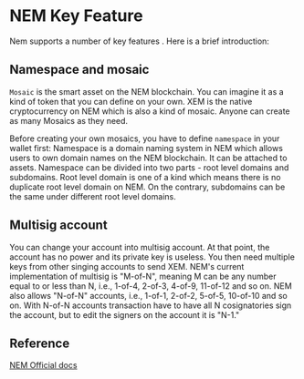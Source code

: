 # NEM Key Feature

Nem supports a number of key features . Here is a brief introduction:

## Namespace and mosaic

`Mosaic` is the smart asset on the NEM blockchain. You can imagine it as a kind of token that you can define on your own. XEM is the native cryptocurrency on NEM which is also a kind of mosaic. Anyone can create as many Mosaics as they need.

Before creating your own mosaics, you have to define `namespace` in your wallet first: Namespace is a domain naming system in NEM which allows users to own domain names on the NEM blockchain. It can be attached to assets. Namespace can be divided into two parts - root level domains and subdomains. Root level domain is one of a kind which means there is no duplicate root level domain on NEM. On the contrary, subdomains can be the same under different root level domains.

## Multisig account

You can change your account into multisig account. At that point, the account has no power and its private key is useless. You then need multiple keys from other singing accounts to send XEM. NEM's current implementation of multisig is "M-of-N", meaning M can be any number equal to or less than N, i.e., 1-of-4, 2-of-3, 4-of-9, 11-of-12 and so on. NEM also allows "N-of-N" accounts, i.e., 1-of-1, 2-of-2, 5-of-5, 10-of-10 and so on. With N-of-N accounts transaction have to have all N cosignatories sign the account, but to edit the signers on the account it is "N-1." 



## Reference
[NEM Official docs](https://docs.nem.io/ja/nem-dev-basics-docker)
